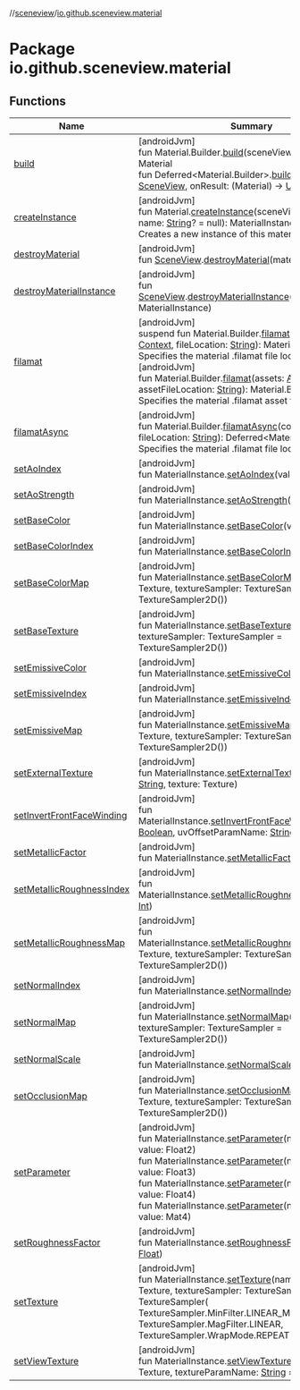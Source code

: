 //[sceneview](../../index.md)/[io.github.sceneview.material](index.md)

# Package io.github.sceneview.material

## Functions

| Name | Summary |
|---|---|
| [build](build.md) | [androidJvm]<br>fun Material.Builder.[build](build.md)(sceneView: [SceneView](../io.github.sceneview/-scene-view/index.md)): Material<br>fun Deferred&lt;Material.Builder&gt;.[build](build.md)(sceneView: [SceneView](../io.github.sceneview/-scene-view/index.md), onResult: (Material) -&gt; [Unit](https://kotlinlang.org/api/latest/jvm/stdlib/kotlin/-unit/index.html)): Job |
| [createInstance](create-instance.md) | [androidJvm]<br>fun Material.[createInstance](create-instance.md)(sceneView: [SceneView](../io.github.sceneview/-scene-view/index.md), name: [String](https://kotlinlang.org/api/latest/jvm/stdlib/kotlin/-string/index.html)? = null): MaterialInstance<br>Creates a new instance of this material |
| [destroyMaterial](destroy-material.md) | [androidJvm]<br>fun [SceneView](../io.github.sceneview/-scene-view/index.md).[destroyMaterial](destroy-material.md)(material: Material) |
| [destroyMaterialInstance](destroy-material-instance.md) | [androidJvm]<br>fun [SceneView](../io.github.sceneview/-scene-view/index.md).[destroyMaterialInstance](destroy-material-instance.md)(materialInstance: MaterialInstance) |
| [filamat](filamat.md) | [androidJvm]<br>suspend fun Material.Builder.[filamat](filamat.md)(context: [Context](https://developer.android.com/reference/kotlin/android/content/Context.html), fileLocation: [String](https://kotlinlang.org/api/latest/jvm/stdlib/kotlin/-string/index.html)): Material.Builder<br>Specifies the material .filamat file location<br>[androidJvm]<br>fun Material.Builder.[filamat](filamat.md)(assets: [AssetManager](https://developer.android.com/reference/kotlin/android/content/res/AssetManager.html), assetFileLocation: [String](https://kotlinlang.org/api/latest/jvm/stdlib/kotlin/-string/index.html)): Material.Builder<br>Specifies the material .filamat asset file location |
| [filamatAsync](filamat-async.md) | [androidJvm]<br>fun Material.Builder.[filamatAsync](filamat-async.md)(context: [Context](https://developer.android.com/reference/kotlin/android/content/Context.html), fileLocation: [String](https://kotlinlang.org/api/latest/jvm/stdlib/kotlin/-string/index.html)): Deferred&lt;Material.Builder&gt;<br>Specifies the material .filamat file location |
| [setAoIndex](set-ao-index.md) | [androidJvm]<br>fun MaterialInstance.[setAoIndex](set-ao-index.md)(value: [Int](https://kotlinlang.org/api/latest/jvm/stdlib/kotlin/-int/index.html)) |
| [setAoStrength](set-ao-strength.md) | [androidJvm]<br>fun MaterialInstance.[setAoStrength](set-ao-strength.md)(value: [Float](https://kotlinlang.org/api/latest/jvm/stdlib/kotlin/-float/index.html)) |
| [setBaseColor](set-base-color.md) | [androidJvm]<br>fun MaterialInstance.[setBaseColor](set-base-color.md)(value: [Color](../io.github.sceneview.utils/index.md#289679020%2FClasslikes%2F-1571379623)) |
| [setBaseColorIndex](set-base-color-index.md) | [androidJvm]<br>fun MaterialInstance.[setBaseColorIndex](set-base-color-index.md)(value: [Int](https://kotlinlang.org/api/latest/jvm/stdlib/kotlin/-int/index.html)) |
| [setBaseColorMap](set-base-color-map.md) | [androidJvm]<br>fun MaterialInstance.[setBaseColorMap](set-base-color-map.md)(texture: Texture, textureSampler: TextureSampler = TextureSampler2D()) |
| [setBaseTexture](set-base-texture.md) | [androidJvm]<br>fun MaterialInstance.[setBaseTexture](set-base-texture.md)(texture: Texture, textureSampler: TextureSampler = TextureSampler2D()) |
| [setEmissiveColor](set-emissive-color.md) | [androidJvm]<br>fun MaterialInstance.[setEmissiveColor](set-emissive-color.md)(value: [Color](../io.github.sceneview.utils/index.md#289679020%2FClasslikes%2F-1571379623)) |
| [setEmissiveIndex](set-emissive-index.md) | [androidJvm]<br>fun MaterialInstance.[setEmissiveIndex](set-emissive-index.md)(value: [Int](https://kotlinlang.org/api/latest/jvm/stdlib/kotlin/-int/index.html)) |
| [setEmissiveMap](set-emissive-map.md) | [androidJvm]<br>fun MaterialInstance.[setEmissiveMap](set-emissive-map.md)(texture: Texture, textureSampler: TextureSampler = TextureSampler2D()) |
| [setExternalTexture](set-external-texture.md) | [androidJvm]<br>fun MaterialInstance.[setExternalTexture](set-external-texture.md)(name: [String](https://kotlinlang.org/api/latest/jvm/stdlib/kotlin/-string/index.html), texture: Texture) |
| [setInvertFrontFaceWinding](set-invert-front-face-winding.md) | [androidJvm]<br>fun MaterialInstance.[setInvertFrontFaceWinding](set-invert-front-face-winding.md)(invert: [Boolean](https://kotlinlang.org/api/latest/jvm/stdlib/kotlin/-boolean/index.html), uvOffsetParamName: [String](https://kotlinlang.org/api/latest/jvm/stdlib/kotlin/-string/index.html) = &quot;uvOffset&quot;) |
| [setMetallicFactor](set-metallic-factor.md) | [androidJvm]<br>fun MaterialInstance.[setMetallicFactor](set-metallic-factor.md)(value: [Float](https://kotlinlang.org/api/latest/jvm/stdlib/kotlin/-float/index.html)) |
| [setMetallicRoughnessIndex](set-metallic-roughness-index.md) | [androidJvm]<br>fun MaterialInstance.[setMetallicRoughnessIndex](set-metallic-roughness-index.md)(value: [Int](https://kotlinlang.org/api/latest/jvm/stdlib/kotlin/-int/index.html)) |
| [setMetallicRoughnessMap](set-metallic-roughness-map.md) | [androidJvm]<br>fun MaterialInstance.[setMetallicRoughnessMap](set-metallic-roughness-map.md)(texture: Texture, textureSampler: TextureSampler = TextureSampler2D()) |
| [setNormalIndex](set-normal-index.md) | [androidJvm]<br>fun MaterialInstance.[setNormalIndex](set-normal-index.md)(value: [Int](https://kotlinlang.org/api/latest/jvm/stdlib/kotlin/-int/index.html)) |
| [setNormalMap](set-normal-map.md) | [androidJvm]<br>fun MaterialInstance.[setNormalMap](set-normal-map.md)(texture: Texture, textureSampler: TextureSampler = TextureSampler2D()) |
| [setNormalScale](set-normal-scale.md) | [androidJvm]<br>fun MaterialInstance.[setNormalScale](set-normal-scale.md)(value: [Float](https://kotlinlang.org/api/latest/jvm/stdlib/kotlin/-float/index.html)) |
| [setOcclusionMap](set-occlusion-map.md) | [androidJvm]<br>fun MaterialInstance.[setOcclusionMap](set-occlusion-map.md)(texture: Texture, textureSampler: TextureSampler = TextureSampler2D()) |
| [setParameter](set-parameter.md) | [androidJvm]<br>fun MaterialInstance.[setParameter](set-parameter.md)(name: [String](https://kotlinlang.org/api/latest/jvm/stdlib/kotlin/-string/index.html), value: Float2)<br>fun MaterialInstance.[setParameter](set-parameter.md)(name: [String](https://kotlinlang.org/api/latest/jvm/stdlib/kotlin/-string/index.html), value: Float3)<br>fun MaterialInstance.[setParameter](set-parameter.md)(name: [String](https://kotlinlang.org/api/latest/jvm/stdlib/kotlin/-string/index.html), value: Float4)<br>fun MaterialInstance.[setParameter](set-parameter.md)(name: [String](https://kotlinlang.org/api/latest/jvm/stdlib/kotlin/-string/index.html), value: Mat4) |
| [setRoughnessFactor](set-roughness-factor.md) | [androidJvm]<br>fun MaterialInstance.[setRoughnessFactor](set-roughness-factor.md)(value: [Float](https://kotlinlang.org/api/latest/jvm/stdlib/kotlin/-float/index.html)) |
| [setTexture](set-texture.md) | [androidJvm]<br>fun MaterialInstance.[setTexture](set-texture.md)(name: [String](https://kotlinlang.org/api/latest/jvm/stdlib/kotlin/-string/index.html), texture: Texture, textureSampler: TextureSampler = TextureSampler(         TextureSampler.MinFilter.LINEAR_MIPMAP_LINEAR,         TextureSampler.MagFilter.LINEAR,         TextureSampler.WrapMode.REPEAT     )) |
| [setViewTexture](set-view-texture.md) | [androidJvm]<br>fun MaterialInstance.[setViewTexture](set-view-texture.md)(viewTexture: Texture, textureParamName: [String](https://kotlinlang.org/api/latest/jvm/stdlib/kotlin/-string/index.html) = &quot;viewTexture&quot;) |
